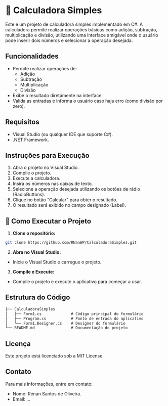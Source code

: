 # 🧮 Calculadora Simples

Este é um projeto de calculadora simples implementado em C#. A calculadora permite realizar operações básicas como adição, subtração, multiplicação e divisão, utilizando uma interface amigável onde o usuário pode inserir dois números e selecionar a operação desejada.

## Funcionalidades

- Permite realizar operações de:
  - Adição
  - Subtração
  - Multiplicação
  - Divisão
- Exibe o resultado diretamente na interface.
- Valida as entradas e informa o usuário caso haja erro (como divisão por zero).

## Requisitos

- Visual Studio (ou qualquer IDE que suporte C#).
- .NET Framework.

## Instruções para Execução

1. Abra o projeto no Visual Studio.
2. Compile o projeto.
3. Execute a calculadora.
4. Insira os números nas caixas de texto.
5. Selecione a operação desejada utilizando os botões de rádio (RadioButtons).
6. Clique no botão "Calcular" para obter o resultado.
7. O resultado será exibido no campo designado (Label).

## 🚀 Como Executar o Projeto

1. **Clone o repositório:**
```bash
git clone https://github.com/RNanWP/CalculadoraSimples.git
```
2. **Abra no Visual Studio:**
- Inicie o Visual Studio e carregue o projeto.

3. **Compile e Execute:**
- Compile o projeto e execute o aplicativo para começar a usar.

## Estrutura do Código

```markdown
├── CalculadoraSimples
│   ├── Form1.cs             # Código principal do formulário
│   ├── Program.cs           # Ponto de entrada do aplicativo
│   └── Form1.Designer.cs    # Designer do formulário
└── README.md                # Documentação do projeto
```

## Licença
Este projeto está licenciado sob a MIT License.

## Contato
Para mais informações, entre em contato:

- Nome: Renan Santos de Oliveira.
- Email: ...